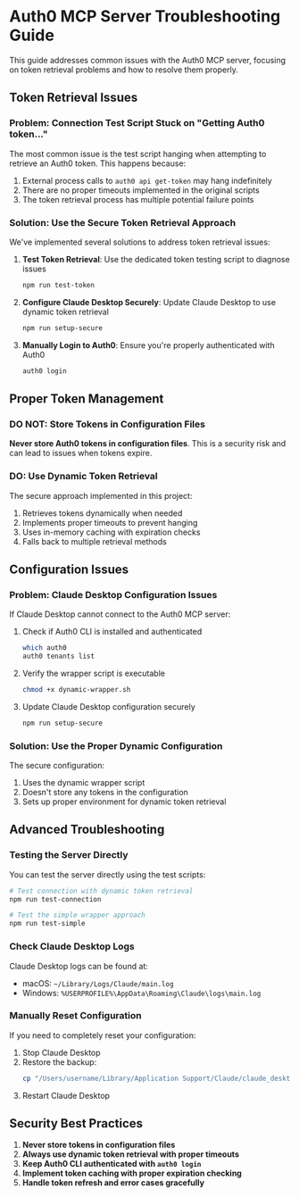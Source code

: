 # Auth0 MCP Server Troubleshooting Guide

This guide addresses common issues with the Auth0 MCP server, focusing on token retrieval problems and how to resolve them properly.

## Token Retrieval Issues

### Problem: Connection Test Script Stuck on "Getting Auth0 token..."

The most common issue is the test script hanging when attempting to retrieve an Auth0 token. This happens because:

1. External process calls to `auth0 api get-token` may hang indefinitely
2. There are no proper timeouts implemented in the original scripts
3. The token retrieval process has multiple potential failure points

### Solution: Use the Secure Token Retrieval Approach

We've implemented several solutions to address token retrieval issues:

1. **Test Token Retrieval**: Use the dedicated token testing script to diagnose issues

   ```bash
   npm run test-token
   ```

2. **Configure Claude Desktop Securely**: Update Claude Desktop to use dynamic token retrieval

   ```bash
   npm run setup-secure
   ```

3. **Manually Login to Auth0**: Ensure you're properly authenticated with Auth0
   ```bash
   auth0 login
   ```

## Proper Token Management

### DO NOT: Store Tokens in Configuration Files

**Never store Auth0 tokens in configuration files**. This is a security risk and can lead to issues when tokens expire.

### DO: Use Dynamic Token Retrieval

The secure approach implemented in this project:

1. Retrieves tokens dynamically when needed
2. Implements proper timeouts to prevent hanging
3. Uses in-memory caching with expiration checks
4. Falls back to multiple retrieval methods

## Configuration Issues

### Problem: Claude Desktop Configuration Issues

If Claude Desktop cannot connect to the Auth0 MCP server:

1. Check if Auth0 CLI is installed and authenticated

   ```bash
   which auth0
   auth0 tenants list
   ```

2. Verify the wrapper script is executable

   ```bash
   chmod +x dynamic-wrapper.sh
   ```

3. Update Claude Desktop configuration securely
   ```bash
   npm run setup-secure
   ```

### Solution: Use the Proper Dynamic Configuration

The secure configuration:

1. Uses the dynamic wrapper script
2. Doesn't store any tokens in the configuration
3. Sets up proper environment for dynamic token retrieval

## Advanced Troubleshooting

### Testing the Server Directly

You can test the server directly using the test scripts:

```bash
# Test connection with dynamic token retrieval
npm run test-connection

# Test the simple wrapper approach
npm run test-simple
```

### Check Claude Desktop Logs

Claude Desktop logs can be found at:

- macOS: `~/Library/Logs/Claude/main.log`
- Windows: `%USERPROFILE%\AppData\Roaming\Claude\logs\main.log`

### Manually Reset Configuration

If you need to completely reset your configuration:

1. Stop Claude Desktop
2. Restore the backup:
   ```bash
   cp "/Users/username/Library/Application Support/Claude/claude_desktop_config.json.backup" "/Users/username/Library/Application Support/Claude/claude_desktop_config.json"
   ```
3. Restart Claude Desktop

## Security Best Practices

1. **Never store tokens in configuration files**
2. **Always use dynamic token retrieval with proper timeouts**
3. **Keep Auth0 CLI authenticated with `auth0 login`**
4. **Implement token caching with proper expiration checking**
5. **Handle token refresh and error cases gracefully**
